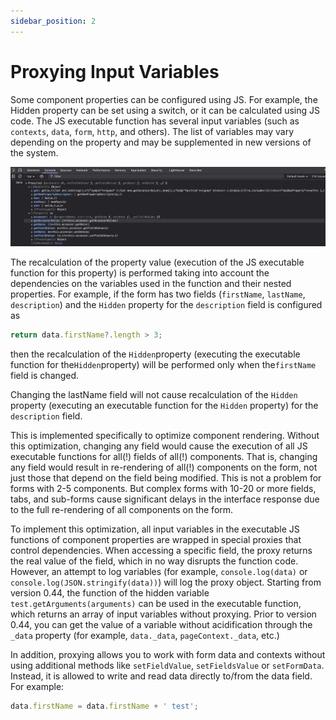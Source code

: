 ```yaml
---
sidebar_position: 2
---
```


# Proxying Input Variables

Some component properties can be configured using JS. For example, the Hidden property can be set using a switch, or it can be calculated using JS code.
The JS executable function has several input variables (such as `contexts`, `data`, `form`, `http`, and others). The list of variables may vary depending on the property and may be supplemented in new versions of the system.

![Image](../front-end-basics/configured-views/images/ProxyVariables.png)

The recalculation of the property value (execution of the JS executable function for this property) is performed taking into account the dependencies on the variables used in the function and their nested properties.
For example, if the form has two fields (`firstName`, `lastName`, `description`) and the `Hidden` property for the `description` field is configured as

```javascript
return data.firstName?.length > 3;
```

then the recalculation of the `Hidden`property (executing the executable function for the`Hidden`property) will be performed only when the`firstName` field is changed.

Changing the lastName field will not cause recalculation of the `Hidden` property (executing an executable function for the `Hidden` property) for the `description` field.

This is implemented specifically to optimize component rendering.
Without this optimization, changing any field would cause the execution of all JS executable functions for all(!) fields of all(!) components. That is, changing any field would result in re-rendering of all(!) components on the form, not just those that depend on the field being modified.
This is not a problem for forms with 2-5 components. But complex forms with 10-20 or more fields, tabs, and sub-forms cause significant delays in the interface response due to the full re-rendering of all components on the form.

To implement this optimization, all input variables in the executable JS functions of component properties are wrapped in special proxies that control dependencies.
When accessing a specific field, the proxy returns the real value of the field, which in no way disrupts the function code.
However, an attempt to log variables (for example, `console.log(data)` or `console.log(JSON.stringify(data))`) will log the proxy object.
Starting from version 0.44, the function of the hidden variable `test.getArguments(arguments)` can be used in the executable function, which returns an array of input variables without proxying.
Prior to version 0.44, you can get the value of a variable without acidification through the `_data` property (for example, `data._data`, `pageContext._data`, etc.)

In addition, proxying allows you to work with form data and contexts without using additional methods like `setFieldValue`, `setFieldsValue` or `setFormData`. Instead, it is allowed to write and read data directly to/from the data field. For example:

```javascript
data.firstName = data.firstName + ' test';
```
